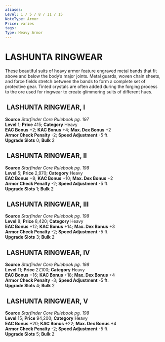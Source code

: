 ```yaml
---
aliases: 
Level: 1 / 5 / 8 / 11 / 15
NoteType: Armor
Price: varies
tags: 
Type: Heavy Armor
---
```

# LASHUNTA RINGWEAR
These beautiful suits of heavy armor feature engraved metal bands that fit above and below the body’s major joints. Metal guards, woven chain sheets, and force fields stretch between the bands to form a complete set of protective gear. Tinted crystals are often added during the forging process to the ore used for ringwear to create glimmering suits of different hues.  

##  LASHUNTA RINGWEAR, I

**Source** _Starfinder Core Rulebook pg. 197_  
**Level** 1; **Price** 415; **Category** Heavy  
**EAC Bonus** +2; **KAC Bonus** +4; **Max. Dex Bonus** +2  
**Armor Check Penalty** -2; **Speed Adjustment** -5 ft.  
**Upgrade Slots** 0; **Bulk** 2

##  LASHUNTA RINGWEAR, II

**Source** _Starfinder Core Rulebook pg. 198_  
**Level** 5; **Price** 2,970; **Category** Heavy  
**EAC Bonus** +8; **KAC Bonus** +10; **Max. Dex Bonus** +2  
**Armor Check Penalty** -2; **Speed Adjustment** -5 ft.  
**Upgrade Slots** 1; **Bulk** 2

##  LASHUNTA RINGWEAR, III

**Source** _Starfinder Core Rulebook pg. 198_  
**Level** 8; **Price** 8,420; **Category** Heavy  
**EAC Bonus** +12; **KAC Bonus** +14; **Max. Dex Bonus** +3  
**Armor Check Penalty** -2; **Speed Adjustment** -5 ft.  
**Upgrade Slots** 3; **Bulk** 2

##  LASHUNTA RINGWEAR, IV

**Source** _Starfinder Core Rulebook pg. 198_  
**Level** 11; **Price** 27,100; **Category** Heavy  
**EAC Bonus** +16; **KAC Bonus** +18; **Max. Dex Bonus** +4  
**Armor Check Penalty** -3; **Speed Adjustment** -5 ft.  
**Upgrade Slots** 4; **Bulk** 2

##  LASHUNTA RINGWEAR, V

**Source** _Starfinder Core Rulebook pg. 198_  
**Level** 15; **Price** 94,200; **Category** Heavy  
**EAC Bonus** +20; **KAC Bonus** +22; **Max. Dex Bonus** +4  
**Armor Check Penalty** -2; **Speed Adjustment** -5 ft.  
**Upgrade Slots** 5; **Bulk** 2
